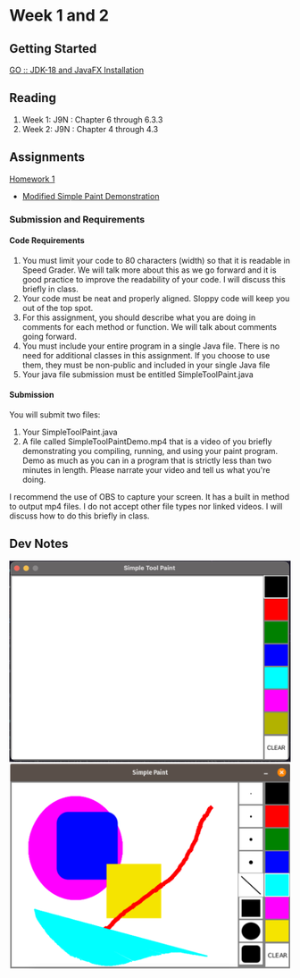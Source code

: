 # Week 1 and 2

## Getting Started

[GO :: JDK-18 and JavaFX Installation](jdk18_and_javafx_installation.pdf)

## Reading

1. Week 1: J9N : Chapter 6 through 6.3.3
2. Week 2: J9N : Chapter 4 through 4.3

## Assignments

[Homework 1](homework_01.pdf)

- [Modified Simple Paint Demonstration](https://www.youtube.com/watch?v=LTGdj9qzqgQ)

### Submission and Requirements

#### Code Requirements

1. You must limit your code to 80 characters (width) so that it is readable in
    Speed Grader. We will talk more about this as we go forward and it is good
    practice to improve the readability of your code. I will discuss this
    briefly in class.
2. Your code must be neat and properly aligned. Sloppy code will keep you out
    of the top spot.
3. For this assignment, you should describe what you are doing in comments for
    each method or function. We will talk about comments going forward.
4. You must include your entire program in a single Java file. There is no
    need for additional classes in this assignment. If you choose to use them,
    they must be non-public and included in your single Java file
5. Your java file submission must be entitled SimpleToolPaint.java

#### Submission

You will submit two files:

1. Your SimpleToolPaint.java
2. A file called SimpleToolPaintDemo.mp4 that is a video of you briefly
    demonstrating you compiling, running, and using your paint program.
    Demo as much as you can in a program that is strictly less than two
    minutes in length. Please narrate your video and tell us what you're doing.

I recommend the use of OBS to capture your screen. It has a built in method
to output mp4 files. I do not accept other file types nor linked videos.
I will discuss how to do this briefly in class.

## Dev Notes

![](readme-sources/original_simple_paint.png)
![](readme-sources/modified_simple_tool_paint.png)
